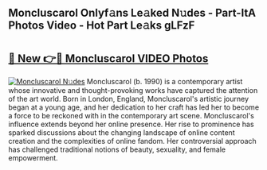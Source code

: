 ## Moncluscarol Onlyf𝚊ns Le𝚊ked N𝚞des - Part-ItA Photos Video - Hot Part Le𝚊ks gLFzF

# <h2><a href="http://ab40156.deff.icu/?id=Moncluscarol">🔗 New 👉🔴 Moncluscarol VIDEO Photos</a></h2>

[![Moncluscarol N𝚞des](https://i.imgur.com/rIISA9y.gif)](http://ab40156.deff.icu/?id=Moncluscarol)
Moncluscarol (b. 1990) is a contemporary artist whose innovative and thought-provoking works have captured the attention of the art world. Born in London, England, Moncluscarol's artistic journey began at a young age, and her dedication to her craft has led her to become a force to be reckoned with in the contemporary art scene. Moncluscarol's influence extends beyond her online presence. Her rise to prominence has sparked discussions about the changing landscape of online content creation and the complexities of online fandom. Her controversial approach has challenged traditional notions of beauty, sexuality, and female empowerment.
